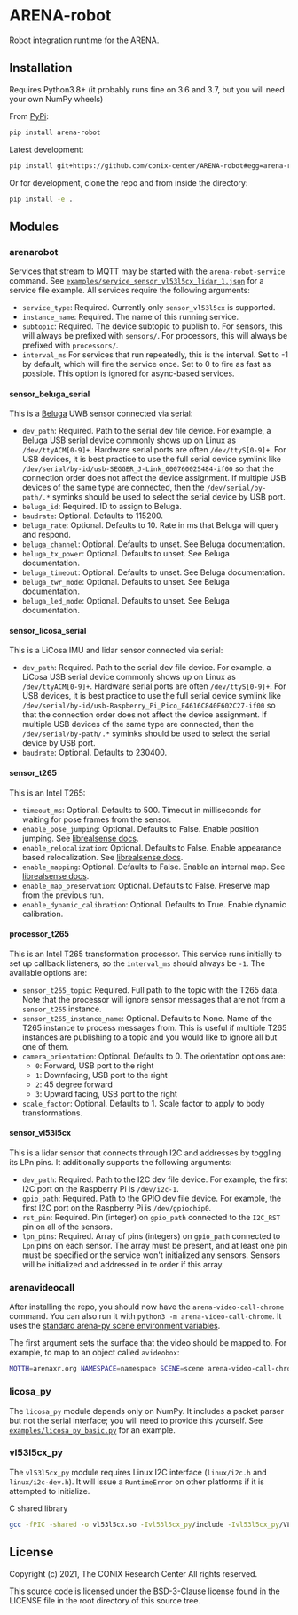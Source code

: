 ARENA-robot
===========
Robot integration runtime for the ARENA.

## Installation
Requires Python3.8+ (it probably runs fine on 3.6 and 3.7, but you will need your own NumPy wheels)

From [PyPi](https://pypi.org/project/arena-robot/):
```bash
pip install arena-robot
```

Latest development:
```bash
pip install git+https://github.com/conix-center/ARENA-robot#egg=arena-robot
```

Or for development, clone the repo and from inside the directory:
```bash
pip install -e .
```

## Modules

### arenarobot

Services that stream to MQTT may be started with the `arena-robot-service` command. See [`examples/service_sensor_vl53l5cx_lidar_1.json`](./examples/service_sensor_vl53l5cx_lidar_1.json) for a service file example. All services require the following arguments:

 - `service_type`: Required. Currently only `sensor_vl53l5cx` is supported.
 - `instance_name`: Required. The name of this running service.
 - `subtopic`: Required. The device subtopic to publish to. For sensors, this will always be prefixed with `sensors/`. For processors, this will always be prefixed with `processors/`.
 - `interval_ms` For services that run repeatedly, this is the interval. Set to -1 by default, which will fire the service once. Set to 0 to fire as fast as possible. This option is ignored for async-based services.

#### sensor_beluga_serial
This is a [Beluga](https://github.com/WiseLabCMU/Beluga) UWB sensor connected via serial:

 - `dev_path`: Required. Path to the serial dev file device. For example, a Beluga USB serial device commonly shows up on Linux as `/dev/ttyACM[0-9]+`. Hardware serial ports are often `/dev/ttyS[0-9]+`. For USB devices, it is best practice to use the full serial device symlink like `/dev/serial/by-id/usb-SEGGER_J-Link_000760025484-if00` so that the connection order does not affect the device assignment. If multiple USB devices of the same type are connected, then the `/dev/serial/by-path/.*` syminks should be used to select the serial device by USB port.
 - `beluga_id`: Required. ID to assign to Beluga.
 - `baudrate`: Optional. Defaults to 115200.
 - `beluga_rate`: Optional. Defaults to 10. Rate in ms that Beluga will query and respond.
 - `beluga_channel`: Optional. Defaults to unset. See Beluga documentation.
 - `beluga_tx_power`: Optional. Defaults to unset. See Beluga documentation.
 - `beluga_timeout`: Optional. Defaults to unset. See Beluga documentation.
 - `beluga_twr_mode`: Optional. Defaults to unset. See Beluga documentation.
 - `beluga_led_mode`: Optional. Defaults to unset. See Beluga documentation.

#### sensor_licosa_serial
This is a LiCosa IMU and lidar sensor connected via serial:

 - `dev_path`: Required. Path to the serial dev file device. For example, a LiCosa USB serial device commonly shows up on Linux as `/dev/ttyACM[0-9]+`. Hardware serial ports are often `/dev/ttyS[0-9]+`. For USB devices, it is best practice to use the full serial device symlink like `/dev/serial/by-id/usb-Raspberry_Pi_Pico_E4616C840F602C27-if00` so that the connection order does not affect the device assignment. If multiple USB devices of the same type are connected, then the `/dev/serial/by-path/.*` syminks should be used to select the serial device by USB port.
 - `baudrate`: Optional. Defaults to 230400.

#### sensor_t265
This is an Intel T265:

 - `timeout_ms`: Optional. Defaults to 500. Timeout in milliseconds for waiting for pose frames from the sensor.
 - `enable_pose_jumping`: Optional. Defaults to False. Enable position jumping. See [librealsense docs](https://github.com/IntelRealSense/librealsense/blob/d19829788008b8e000870895a068f0c43d58895a/doc/t265.md#are-there-any-t265-specific-options).
 - `enable_relocalization`: Optional. Defaults to False. Enable appearance based relocalization. See [librealsense docs](https://github.com/IntelRealSense/librealsense/blob/d19829788008b8e000870895a068f0c43d58895a/doc/t265.md#are-there-any-t265-specific-options).
 - `enable_mapping`: Optional. Defaults to False. Enable an internal map. See [librealsense docs](https://github.com/IntelRealSense/librealsense/blob/d19829788008b8e000870895a068f0c43d58895a/doc/t265.md#are-there-any-t265-specific-options).
 - `enable_map_preservation`: Optional. Defaults to False. Preserve map from the previous run.
 - `enable_dynamic_calibration`: Optional. Defaults to True. Enable dynamic calibration.

#### processor_t265
This is an Intel T265 transformation processor. This service runs initially to set up callback listeners, so the `interval_ms` should always be `-1`. The available options are:

 - `sensor_t265_topic`: Required. Full path to the topic with the T265 data. Note that the processor will ignore sensor messages that are not from a `sensor_t265` instance.
 - `sensor_t265_instance_name`: Optional. Defaults to None. Name of the T265 instance to process messages from. This is useful if multiple T265 instances are publishing to a topic and you would like to ignore all but one of them.
 - `camera_orientation`: Optional. Defaults to 0. The orientation options are:
   - `0`: Forward, USB port to the right
   - `1`: Downfacing, USB port to the right
   - `2`: 45 degree forward
   - `3`: Upward facing, USB port to the right
 - `scale_factor`: Optional. Defaults to 1. Scale factor to apply to body transformations.

#### sensor_vl53l5cx
This is a lidar sensor that connects through I2C and addresses by toggling its LPn pins. It additionally supports the following arguments:

 - `dev_path`: Required. Path to the I2C dev file device. For example, the first I2C port on the Raspberry Pi is `/dev/i2c-1`.
 - `gpio_path`: Required. Path to the GPIO dev file device. For example, the first I2C port on the Raspberry Pi is `/dev/gpiochip0`.
 - `rst_pin`: Required. Pin (integer) on `gpio_path` connected to the `I2C_RST` pin on all of the sensors.
 - `lpn_pins`: Required. Array of pins (integers) on `gpio_path` connected to `Lpn` pins on each sensor. The array must be present, and at least one pin must be specified or the service won't initialized any sensors. Sensors will be initialized and addressed in te order if this array.

### arenavideocall

After installing the repo, you should now have the `arena-video-call-chrome` command. You can also run it with `python3 -m arena-video-call-chrome`. It uses the [standard arena-py scene environment variables](https://arena.conix.io/content/python/#running-from-the-command-line).

The first argument sets the surface that the video should be mapped to. For example, to map to an object called `avideobox`:
```bash
MQTTH=arenaxr.org NAMESPACE=namespace SCENE=scene arena-video-call-chrome avideobox
```

### licosa_py

The `licosa_py` module depends only on NumPy. It includes a packet parser but not the serial interface; you will need to provide this yourself. See [`examples/licosa_py_basic.py`](./examples/licosa_py_basic.py) for an example.

### vl53l5cx_py

The `vl53l5cx_py` module requires Linux I2C interface (`linux/i2c.h` and `linux/i2c-dev.h`). It will issue a `RuntimeError` on other platforms if it is attempted to initialize. 

C shared library
```bash
gcc -fPIC -shared -o vl53l5cx.so -Ivl53l5cx_py/include -Ivl53l5cx_py/VL53L5CX_Linux_driver_1.1.2/user/platform -Ivl53l5cx_py/VL53L5CX_Linux_driver_1.1.2/user/uld-driver/inc vl53l5cx_py/src/*.c vl53l5cx_py/VL53L5CX_Linux_driver_1.1.2/user/platform/*.c vl53l5cx_py/VL53L5CX_Linux_driver_1.1.2/user/uld-driver/src/*.c -l
```

## License

Copyright (c) 2021, The CONIX Research Center
All rights reserved.

This source code is licensed under the BSD-3-Clause license found in the
LICENSE file in the root directory of this source tree.
